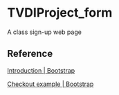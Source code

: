 # TVDIProject_form
A class sign-up web page

## Reference

[Introduction | Bootstrap](https://getbootstrap.com/docs/5.1/getting-started/introduction/)

[Checkout example | Bootstrap](https://getbootstrap.com/docs/5.1/examples/checkout/)
